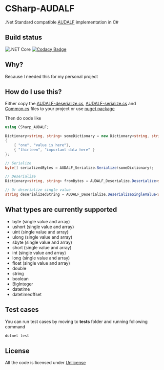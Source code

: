 # CSharp-AUDALF
.Net Standard compatible [AUDALF](https://github.com/mcraiha/AUDALF) implementation in C#

## Build status
![.NET Core](https://github.com/mcraiha/CSharp-AUDALF/workflows/.NET%20Core/badge.svg)
[![Codacy Badge](https://app.codacy.com/project/badge/Coverage/0c9c327249964ce2a2fd9bc66a69b3eb)](https://www.codacy.com/gh/mcraiha/CSharp-AUDALF/dashboard?utm_source=github.com&utm_medium=referral&utm_content=mcraiha/CSharp-AUDALF&utm_campaign=Badge_Coverage)

## Why?

Because I needed this for my personal project

## How do I use this?

Either copy the [AUDALF-deserialize.cs](src/AUDALF-deserialize.cs), [AUDALF-serialize.cs](src/AUDALF-serialize.cs) and [Common.cs](src/Common.cs) files to your project or use [nuget package](https://www.nuget.org/packages/LibAUDALF/) 

Then do code like
```csharp
using CSharp_AUDALF;

Dictionary<string, string> someDictionary = new Dictionary<string, string>()
{
    { "one", "value is here"},
    { "thirteen", "important data here" }
};

// Serialize
byte[] serializedBytes = AUDALF_Serialize.Serialize(someDictionary);

// Deserialize
Dictionary<string, string> fromBytes = AUDALF_Deserialize.Deserialize<string, string>(serializedBytes);

// Or deserialize single value
string deserializedString = AUDALF_Deserialize.DeserializeSingleValue<string,string>(serializedBytes, "one");
```

## What types are currently supported

- byte (single value and array)
- ushort (single value and array)
- uint (single value and array)
- ulong (single value and array)
- sbyte (single value and array)
- short (single value and array)
- int (single value and array) 
- long (single value and array) 
- float (single value and array) 
- double
- string
- boolean
- BigInteger
- datetime
- datetimeoffset

## Test cases

You can run test cases by moving to **tests** folder and running following command
```bash
dotnet test
```

## License

All the code is licensed under [Unlicense](LICENSE)